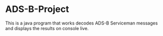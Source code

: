 # ADS-B-Project
This is a java program that works decodes ADS-B Serviceman messages and displays the results on console live.
